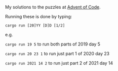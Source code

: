 My solutions to the puzzles at [Advent of Code](https://adventofcode.com).

Running these is done by typing:

`cargo run [20]YY [D]D [1/2]`

e.g.

`cargo run 19 5` to run both parts of 2019 day 5

`cargo run 20 23 1` to run just part 1 of 2020 day 23

`cargo run 2021 14 2` to run just part 2 of 2021 day 14